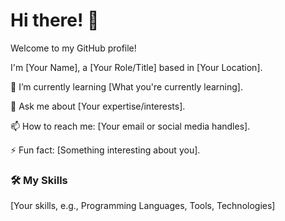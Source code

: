 <!DOCTYPE html>
<html lang="en">
<head>
    <meta charset="UTF-8">
    <meta name="viewport" content="width=device-width, initial-scale=1.0">
    
</head>
<body>
    <div class="container">
        <h1>Hi there! 👋</h1>
        <p>Welcome to my GitHub profile!</p>
        <p>I'm [Your Name], a [Your Role/Title] based in [Your Location].</p>
        <p>🌱 I’m currently learning [What you're currently learning].</p>
        <p>💬 Ask me about [Your expertise/interests].</p>
        <p>📫 How to reach me: [Your email or social media handles].</p>
        <p>⚡ Fun fact: [Something interesting about you].</p>
        <h3>🛠️ My Skills</h3>
        <p>[Your skills, e.g., Programming Languages, Tools, Technologies]</p>
    </div>
</body>
</html>

<!--
**hohlamon/hohlamon** is a ✨ _special_ ✨ repository because its `README.md` (this file) appears on your GitHub profile.

Here are some ideas to get you started:

- 🔭 I’m currently working on ...
- 🌱 I’m currently learning ...
- 👯 I’m looking to collaborate on ...
- 🤔 I’m looking for help with ...
- 💬 Ask me about ...
- 📫 How to reach me: ...
- 😄 Pronouns: ...
- ⚡ Fun fact: ...
-->
